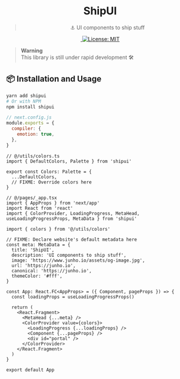 <h1 align="center">
ShipUI
</h1>

<blockquote align="center">
  ⚓️ UI components to ship stuff
</blockquote>

<p align="center">
   <a aria-label="NPM version" href="https://www.npmjs.com/package/shipui">
    <img alt="" src="https://img.shields.io/npm/v/shipui.svg?style=for-the-badge&labelColor=000000">
  </a>
  <a href="https://opensource.org/licenses/MIT">
    <img alt="License: MIT" src="https://img.shields.io/badge/License-MIT-brightgreen.svg?style=for-the-badge&labelColor=000" />
  </a>
</p>

> **Warning**<br/>
> This library is still under rapid development 🛠

## 📦 Installation and Usage

```bash
yarn add shipui
# Or with NPM
npm install shipui
```

```js
// next.config.js
module.exports = {
  compiler: {
    emotion: true,
  },
}
```

```tsx
// @/utils/colors.ts
import { DefaultColors, Palette } from 'shipui'

export const Colors: Palette = {
  ...DefaultColors,
  // FIXME: Override colors here
}
```

```tsx
// @/pages/_app.tsx
import { AppProps } from 'next/app'
import React from 'react'
import { ColorProvider, LoadingProgress, MetaHead, useLoadingProgressProps, MetaData } from 'shipui'

import { colors } from '@/utils/colors'

// FIXME: Declare website's default metadata here
const meta: MetaData = {
  title: 'ShipUI',
  description: 'UI components to ship stuff',
  image: 'https://www.junho.io/assets/og-image.jpg',
  url: 'https://junho.io',
  canonical: 'https://junho.io',
  themeColor: '#fff',
}

const App: React.FC<AppProps> = ({ Component, pageProps }) => {
  const loadingProps = useLoadingProgressProps()

  return (
    <React.Fragment>
      <MetaHead {...meta} />
      <ColorProvider value={colors}>
        <LoadingProgress {...loadingProps} />
        <Component {...pageProps} />
        <div id="portal" />
      </ColorProvider>
    </React.Fragment>
  )
}

export default App
```
